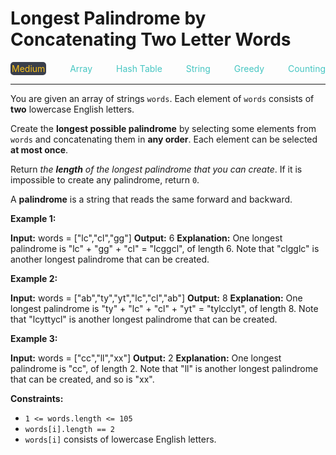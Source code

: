 # Longest Palindrome by Concatenating Two Letter Words

<div style="display: flex; justify-content: space-between; align-items: center">
<div style="color: #fac31d;
padding: 2px; background-color: #3a3f4b; border-radius: 5px;">Medium</div>
<div style="color: #46c6c2">Array</div>
<div style="color: #46c6c2">Hash Table</div>
<div style="color: #46c6c2">String</div>
<div style="color: #46c6c2">Greedy</div>
<div style="color: #46c6c2">Counting</div>
</div>

---

You are given an array of strings `words`. Each element of `words` consists of **two** lowercase English letters.

Create the **longest possible palindrome** by selecting some elements from `words` and concatenating them in **any order**. Each element can be selected **at most once**.

Return _the **length** of the longest palindrome that you can create_. If it is impossible to create any palindrome, return `0`.

A **palindrome** is a string that reads the same forward and backward.

**Example 1:**

**Input:** words = \["lc","cl","gg"\]
**Output:** 6
**Explanation:** One longest palindrome is "lc" + "gg" + "cl" = "lcggcl", of length 6.
Note that "clgglc" is another longest palindrome that can be created.

**Example 2:**

**Input:** words = \["ab","ty","yt","lc","cl","ab"\]
**Output:** 8
**Explanation:** One longest palindrome is "ty" + "lc" + "cl" + "yt" = "tylcclyt", of length 8.
Note that "lcyttycl" is another longest palindrome that can be created.

**Example 3:**

**Input:** words = \["cc","ll","xx"\]
**Output:** 2
**Explanation:** One longest palindrome is "cc", of length 2.
Note that "ll" is another longest palindrome that can be created, and so is "xx".

**Constraints:**

*   `1 <= words.length <= 105`
*   `words[i].length == 2`
*   `words[i]` consists of lowercase English letters.